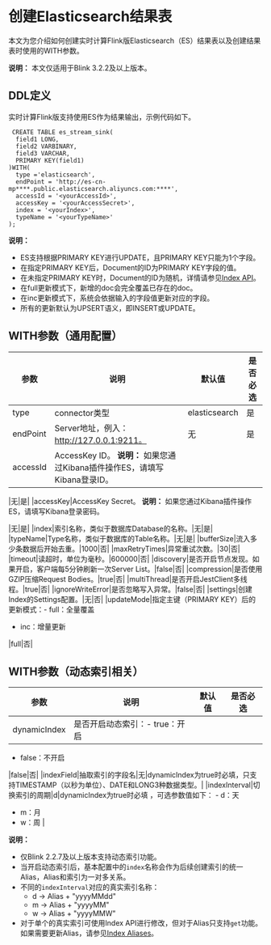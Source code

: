 # 创建Elasticsearch结果表

本文为您介绍如何创建实时计算Flink版Elasticsearch（ES）结果表以及创建结果表时使用的WITH参数。

**说明：** 本文仅适用于Blink 3.2.2及以上版本。

## DDL定义

实时计算Flink版支持使用ES作为结果输出，示例代码如下。

```
 CREATE TABLE es_stream_sink(
  field1 LONG,
  field2 VARBINARY,
  field3 VARCHAR,
  PRIMARY KEY(field1)
)WITH(
  type ='elasticsearch',
  endPoint = 'http://es-cn-mp****.public.elasticsearch.aliyuncs.com:****',
  accessId = '<yourAccessId>',
  accessKey = '<yourAccessSecret>',
  index = '<yourIndex>',
  typeName = '<yourTypeName>'
);
```

**说明：**

-   ES支持根据PRIMARY KEY进行UPDATE，且PRIMARY KEY只能为1个字段。
-   在指定PRIMARY KEY后，Document的ID为PRIMARY KEY字段的值。
-   在未指定PRIMARY KEY时，Document的ID为随机，详情请参见[Index API](https://www.elastic.co/guide/en/elasticsearch/reference/current/docs-index_.html)。
-   在full更新模式下，新增的doc会完全覆盖已存在的doc。
-   在inc更新模式下，系统会依据输入的字段值更新对应的字段。
-   所有的更新默认为UPSERT语义，即INSERT或UPDATE。

## WITH参数（通用配置）

|参数|说明|默认值|是否必选|
|--|--|---|----|
|type|connector类型|elasticsearch|是|
|endPoint|Server地址，例入：http://127.0.0.1:9211。|无|是|
|accessId|AccessKey ID。 **说明：** 如果您通过Kibana插件操作ES，请填写Kibana登录ID。

|无|是|
|accessKey|AccessKey Secret。 **说明：** 如果您通过Kibana插件操作ES，请填写Kibana登录密码。

|无|是|
|index|索引名称，类似于数据库Database的名称。|无|是|
|typeName|Type名称，类似于数据库的Table名称。|无|是|
|bufferSize|流入多少条数据后开始去重。|1000|否|
|maxRetryTimes|异常重试次数。|30|否|
|timeout|读超时，单位为毫秒。|600000|否|
|discovery|是否开启节点发现。如果开启，客户端每5分钟刷新一次Server List。|false|否|
|compression|是否使用GZIP压缩Request Bodies。|true|否|
|multiThread|是否开启JestClient多线程。|true|否|
|ignoreWriteError|是否忽略写入异常。|false|否|
|settings|创建Index的Settings配置。|无|否|
|updateMode|指定主键（PRIMARY KEY）后的更新模式：-   full：全量覆盖
-   inc：增量更新

|full|否|

## WITH参数（动态索引相关）

|参数|说明|默认值|是否必选|
|--|--|---|----|
|dynamicIndex|是否开启动态索引：-   true：开启
-   false：不开启

|false|否|
|indexField|抽取索引的字段名|无|dynamicIndex为true时必填，只支持TIMESTAMP（以秒为单位）、DATE和LONG3种数据类型。|
|indexInterval|切换索引的周期|d|dynamicIndex为true时必填 ，可选参数值如下： -   d：天
-   m：月
-   w：周 |

**说明：**

-   仅Blink 2.2.7及以上版本支持动态索引功能。
-   当开启动态索引后，基本配置中的`index`名称会作为后续创建索引的统一Alias，Alias和索引为一对多关系。
-   不同的`indexInterval`对应的真实索引名称：
    -   d -\> Alias + "yyyyMMdd"
    -   m -\> Alias + "yyyyMM"
    -   w -\> Alias + "yyyyMMW"
-   对于单个的真实索引可使用Index API进行修改，但对于Alias只支持`get`功能。如果需要更新Alias，请参见[Index Aliases](https://www.elastic.co/guide/en/elasticsearch/reference/current/indices-aliases.html)。

